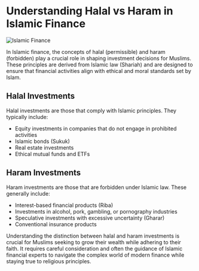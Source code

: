 # Understanding Halal vs Haram in Islamic Finance

![Islamic Finance](https://images.unsplash.com/photo-1559526324-4b87b5e36e44?ixlib=rb-4.0.3&ixid=M3wxMjA3fDB8MHxwaG90by1wYWdlfHx8fGVufDB8fHx8fA%3D%3D&auto=format&fit=crop&w=1200&q=80)

In Islamic finance, the concepts of halal (permissible) and haram (forbidden) play a crucial role in shaping investment decisions for Muslims. These principles are derived from Islamic law (Shariah) and are designed to ensure that financial activities align with ethical and moral standards set by Islam.

## Halal Investments

Halal investments are those that comply with Islamic principles. They typically include:

- Equity investments in companies that do not engage in prohibited activities
- Islamic bonds (Sukuk)
- Real estate investments
- Ethical mutual funds and ETFs

## Haram Investments

Haram investments are those that are forbidden under Islamic law. These generally include:

- Interest-based financial products (Riba)
- Investments in alcohol, pork, gambling, or pornography industries
- Speculative investments with excessive uncertainty (Gharar)
- Conventional insurance products

Understanding the distinction between halal and haram investments is crucial for Muslims seeking to grow their wealth while adhering to their faith. It requires careful consideration and often the guidance of Islamic financial experts to navigate the complex world of modern finance while staying true to religious principles.